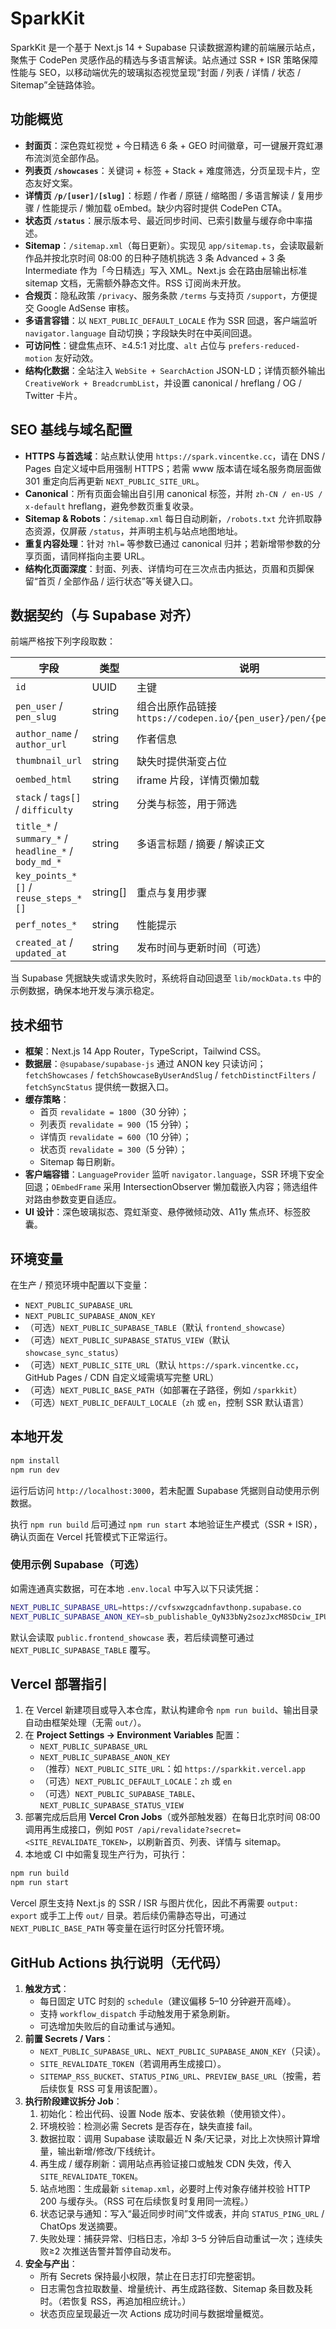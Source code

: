 # SparkKit

SparkKit 是一个基于 Next.js 14 + Supabase 只读数据源构建的前端展示站点，聚焦于 CodePen 灵感作品的精选与多语言解读。站点通过 SSR + ISR 策略保障性能与 SEO，以移动端优先的玻璃拟态视觉呈现“封面 / 列表 / 详情 / 状态 / Sitemap”全链路体验。

## 功能概览

- **封面页**：深色霓虹视觉 + 今日精选 6 条 + GEO 时间徽章，可一键展开霓虹瀑布流浏览全部作品。
- **列表页 `/showcases`**：关键词 + 标签 + Stack + 难度筛选，分页呈现卡片，空态友好文案。
- **详情页 `/p/[user]/[slug]`**：标题 / 作者 / 原链 / 缩略图 / 多语言解读 / 复用步骤 / 性能提示 / 懒加载 oEmbed。缺少内容时提供 CodePen CTA。
- **状态页 `/status`**：展示版本号、最近同步时间、已索引数量与缓存命中率描述。
- **Sitemap**：`/sitemap.xml`（每日更新）。实现见 `app/sitemap.ts`，会读取最新作品并按北京时间 08:00 的日种子随机挑选 3 条 Advanced + 3 条 Intermediate 作为「今日精选」写入 XML。Next.js 会在路由层输出标准 sitemap 文档，无需额外静态文件。RSS 订阅尚未开放。
- **合规页**：隐私政策 `/privacy`、服务条款 `/terms` 与支持页 `/support`，方便提交 Google AdSense 审核。
- **多语言容错**：以 `NEXT_PUBLIC_DEFAULT_LOCALE` 作为 SSR 回退，客户端监听 `navigator.language` 自动切换；字段缺失时在中英间回退。
- **可访问性**：键盘焦点环、≥4.5:1 对比度、`alt` 占位与 `prefers-reduced-motion` 友好动效。
- **结构化数据**：全站注入 `WebSite + SearchAction` JSON-LD；详情页额外输出 `CreativeWork + BreadcrumbList`，并设置 canonical / hreflang / OG / Twitter 卡片。

## SEO 基线与域名配置

- **HTTPS 与首选域**：站点默认使用 `https://spark.vincentke.cc`，请在 DNS / Pages 自定义域中启用强制 HTTPS；若需 www 版本请在域名服务商层面做 301 重定向后再更新 `NEXT_PUBLIC_SITE_URL`。
- **Canonical**：所有页面会输出自引用 canonical 标签，并附 `zh-CN / en-US / x-default` hreflang，避免参数页重复收录。
- **Sitemap & Robots**：`/sitemap.xml` 每日自动刷新，`/robots.txt` 允许抓取静态资源，仅屏蔽 `/status`，并声明主机与站点地图地址。
- **重复内容处理**：针对 `?hl=` 等参数已通过 canonical 归并；若新增带参数的分享页面，请同样指向主要 URL。
- **结构化页面深度**：封面、列表、详情均可在三次点击内抵达，页眉和页脚保留“首页 / 全部作品 / 运行状态”等关键入口。

## 数据契约（与 Supabase 对齐）

前端严格按下列字段取数：

| 字段 | 类型 | 说明 |
| --- | --- | --- |
| `id` | UUID | 主键 |
| `pen_user` / `pen_slug` | string | 组合出原作品链接 `https://codepen.io/{pen_user}/pen/{pen_slug}` |
| `author_name` / `author_url` | string | 作者信息 |
| `thumbnail_url` | string | 缺失时提供渐变占位 |
| `oembed_html` | string | iframe 片段，详情页懒加载 |
| `stack` / `tags[]` / `difficulty` | string | 分类与标签，用于筛选 |
| `title_*` / `summary_*` / `headline_*` / `body_md_*` | string | 多语言标题 / 摘要 / 解读正文 |
| `key_points_*[]` / `reuse_steps_*[]` | string[] | 重点与复用步骤 |
| `perf_notes_*` | string | 性能提示 |
| `created_at` / `updated_at` | string | 发布时间与更新时间（可选） |

当 Supabase 凭据缺失或请求失败时，系统将自动回退至 `lib/mockData.ts` 中的示例数据，确保本地开发与演示稳定。

## 技术细节

- **框架**：Next.js 14 App Router，TypeScript，Tailwind CSS。
- **数据层**：`@supabase/supabase-js` 通过 ANON key 只读访问；`fetchShowcases` / `fetchShowcaseByUserAndSlug` / `fetchDistinctFilters` / `fetchSyncStatus` 提供统一数据入口。
- **缓存策略**：
  - 首页 `revalidate = 1800`（30 分钟）；
  - 列表页 `revalidate = 900`（15 分钟）；
  - 详情页 `revalidate = 600`（10 分钟）；
  - 状态页 `revalidate = 300`（5 分钟）；
  - Sitemap 每日刷新。
- **客户端容错**：`LanguageProvider` 监听 `navigator.language`，SSR 环境下安全回退；`OEmbedFrame` 采用 IntersectionObserver 懒加载嵌入内容；筛选组件对路由参数变更自适应。
- **UI 设计**：深色玻璃拟态、霓虹渐变、悬停微倾动效、A11y 焦点环、标签胶囊。

## 环境变量

在生产 / 预览环境中配置以下变量：

- `NEXT_PUBLIC_SUPABASE_URL`
- `NEXT_PUBLIC_SUPABASE_ANON_KEY`
- （可选）`NEXT_PUBLIC_SUPABASE_TABLE`（默认 `frontend_showcase`）
- （可选）`NEXT_PUBLIC_SUPABASE_STATUS_VIEW`（默认 `showcase_sync_status`）
- （可选）`NEXT_PUBLIC_SITE_URL`（默认 `https://spark.vincentke.cc`，GitHub Pages / CDN 自定义域需填写完整 URL）
- （可选）`NEXT_PUBLIC_BASE_PATH`（如部署在子路径，例如 `/sparkkit`）
- （可选）`NEXT_PUBLIC_DEFAULT_LOCALE`（`zh` 或 `en`，控制 SSR 默认语言）

## 本地开发

```bash
npm install
npm run dev
```

运行后访问 `http://localhost:3000`，若未配置 Supabase 凭据则自动使用示例数据。

执行 `npm run build` 后可通过 `npm run start` 本地验证生产模式（SSR + ISR），确认页面在 Vercel 托管模式下正常运行。

### 使用示例 Supabase（可选）

如需连通真实数据，可在本地 `.env.local` 中写入以下只读凭据：

```bash
NEXT_PUBLIC_SUPABASE_URL=https://cvfsxwzgcadnfavthonp.supabase.co
NEXT_PUBLIC_SUPABASE_ANON_KEY=sb_publishable_QyN33bNy2sozJxcM8SDciw_IPUW7MoA
```

默认会读取 `public.frontend_showcase` 表，若后续调整可通过 `NEXT_PUBLIC_SUPABASE_TABLE` 覆写。

## Vercel 部署指引

1. 在 Vercel 新建项目或导入本仓库，默认构建命令 `npm run build`、输出目录自动由框架处理（无需 `out/`）。
2. 在 **Project Settings → Environment Variables** 配置：
   - `NEXT_PUBLIC_SUPABASE_URL`
   - `NEXT_PUBLIC_SUPABASE_ANON_KEY`
   - （推荐）`NEXT_PUBLIC_SITE_URL`：如 `https://sparkkit.vercel.app`
   - （可选）`NEXT_PUBLIC_DEFAULT_LOCALE`：`zh` 或 `en`
   - （可选）`NEXT_PUBLIC_SUPABASE_TABLE`、`NEXT_PUBLIC_SUPABASE_STATUS_VIEW`
3. 部署完成后启用 **Vercel Cron Jobs**（或外部触发器）在每日北京时间 08:00 调用再生成接口，例如 `POST /api/revalidate?secret=<SITE_REVALIDATE_TOKEN>`，以刷新首页、列表、详情与 sitemap。
4. 本地或 CI 中如需复现生产行为，可执行：

```bash
npm run build
npm run start
```

Vercel 原生支持 Next.js 的 SSR / ISR 与图片优化，因此不再需要 `output: export` 或手工上传 `out/` 目录。若后续仍需静态导出，可通过 `NEXT_PUBLIC_BASE_PATH` 等变量在运行时区分托管环境。


## GitHub Actions 执行说明（无代码）

1. **触发方式**：
   - 每日固定 UTC 时刻的 `schedule`（建议偏移 5–10 分钟避开高峰）。
   - 支持 `workflow_dispatch` 手动触发用于紧急刷新。
   - 可选增加失败后的自动重试与通知。
2. **前置 Secrets / Vars**：
   - `NEXT_PUBLIC_SUPABASE_URL`、`NEXT_PUBLIC_SUPABASE_ANON_KEY`（只读）。
   - `SITE_REVALIDATE_TOKEN`（若调用再生成接口）。
   - `SITEMAP_RSS_BUCKET`、`STATUS_PING_URL`、`PREVIEW_BASE_URL`（按需，若后续恢复 RSS 可复用该配置）。
3. **执行阶段建议拆分 Job**：
   1. 初始化：检出代码、设置 Node 版本、安装依赖（使用锁文件）。
   2. 环境校验：检测必需 Secrets 是否存在，缺失直接 fail。
   3. 数据拉取：调用 Supabase 读取最近 N 条/天记录，对比上次快照计算增量，输出新增/修改/下线统计。
   4. 再生成 / 缓存刷新：调用站点再验证接口或触发 CDN 失效，传入 `SITE_REVALIDATE_TOKEN`。
   5. 站点地图：生成最新 `sitemap.xml`，必要时上传对象存储并校验 HTTP 200 与缓存头。（RSS 可在后续恢复时复用同一流程。）
   6. 状态记录与通知：写入“最近同步时间”文件或表，并向 `STATUS_PING_URL` / ChatOps 发送摘要。
   7. 失败处理：捕获异常、归档日志，冷却 3–5 分钟后自动重试一次；连续失败≥2 次推送告警并暂停自动发布。
4. **安全与产出**：
   - 所有 Secrets 保持最小权限，禁止在日志打印完整密钥。
   - 日志需包含拉取数量、增量统计、再生成路径数、Sitemap 条目数及耗时。（若恢复 RSS，再追加相应统计。）
   - 状态页应呈现最近一次 Actions 成功时间与数据增量概览。
